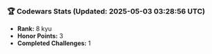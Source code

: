 ### 🏆 Codewars Stats (Updated: 2025-05-03 03:28:56 UTC)

- **Rank:** 8 kyu
- **Honor Points:** 3
- **Completed Challenges:** 1

